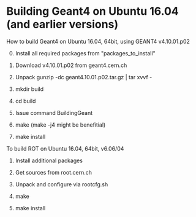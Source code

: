 # Building Geant4 on Ubuntu 16.04 (and earlier versions)

How to build Geant4 on Ubuntu 16.04, 64bit, using GEANT4 v4.10.01.p02

0. Install all required packages from "packages_to_install"

1. Download v4.10.01.p02 from geant4.cern.ch

2. Unpack gunzip -dc geant4.10.01.p02.tar.gz | tar xvvf -

3. mkdir build

4. cd build

5. Issue command BuildingGeant

6. make (make -j4 might be benefitial)

7. make install

To build ROT on Ubuntu 16.04, 64bit, v6.06/04

1. Install additional packages

2. Get sources from root.cern.ch

3. Unpack and configure via rootcfg.sh

4. make

5. make install
